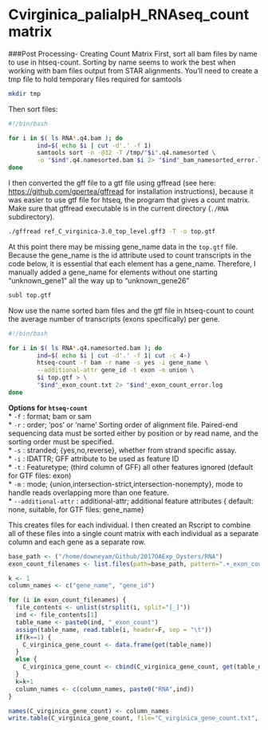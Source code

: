 Cvirginica\_palialpH\_RNAseq\_countmatrix
================

\#\#\#Post Processing- Creating Count Matrix First, sort all bam files
by name to use in htseq-count. Sorting by name seems to work the best
when working with bam files output from STAR alignments. You’ll need to
create a tmp file to hold temporary files required for samtools

``` bash
mkdir tmp
```

Then sort files:

``` bash
#!/bin/bash

for i in $( ls RNA*.q4.bam ); do
        ind=$( echo $i | cut -d'.' -f 1)
        samtools sort -n -@32 -T /tmp/"$i".q4.namesorted \
        -o "$ind".q4.namesorted.bam $i 2> "$ind"_bam_namesorted_error.log
done
```

I then converted the gff file to a gtf file using gffread (see here:
<https://github.com/gpertea/gffread> for installation instructions),
because it was easier to use gtf file for htseq, the program that gives
a count matrix. Make sure that gffread executable is in the current
directory (`./RNA` subdirectory).

``` bash
./gffread ref_C_virginica-3.0_top_level.gff3 -T -o top.gtf
```

At this point there may be missing gene\_name data in the `top.gtf`
file. Because the gene\_name is the id attribute used to count
transcripts in the code below, it is essential that each element has a
gene\_name. Therefore, I manually added a gene\_name for elements
without one starting “unknown\_gene1” all the way up to
“unknown\_gene26”

``` bash
subl top.gtf
```

Now use the name sorted bam files and the gtf file in htseq-count to
count the average number of transcripts (exons specifically) per gene.

``` bash
#!/bin/bash

for i in $( ls RNA*.q4.namesorted.bam ); do
        ind=$( echo $i | cut -d'.' -f 1| cut -c 4-)
        htseq-count -f bam -r name -s yes -i gene_name \
        --additional-attr gene_id -t exon -m union \
        $i top.gtf > \
        "$ind"_exon_count.txt 2> "$ind"_exon_count_error.log
done
```

**Options for `htseq-count`**  
\* `-f` : format; bam or sam  
\* `-r` : order; ‘pos’ or ‘name’ Sorting order of alignment file.
Paired-end sequencing data must be sorted either by position or by read
name, and the sorting order must be specified.  
\* `-s` : stranded; {yes,no,reverse}, whether from strand specific
assay.  
\* `-i` : IDATTR; GFF attribute to be used as feature ID  
\* `-t` : Featuretype; (third column of GFF) all other features ignored
(default for GTF files: exon)  
\* `-m` : mode; {union,intersection-strict,intersection-nonempty}, mode
to handle reads overlapping more than one feature.  
\* `--additional-attr` : additional-attr; additional feature attributes
{ default: none, suitable, for GTF files: gene\_name}

This creates files for each individual. I then created an Rscript to
combine all of these files into a single count matrix with each
individual as a separate column and each gene as a separate row.

``` r
base_path <- ("/home/downeyam/Github/2017OAExp_Oysters/RNA")
exon_count_filenames <- list.files(path=base_path, pattern=".+_exon_count.txt")

k <- 1
column_names <- c("gene_name", "gene_id")

for (i in exon_count_filenames) {
  file_contents <- unlist(strsplit(i, split="[_]"))
  ind <- file_contents[1]
  table_name <- paste0(ind, "_exon_count")
  assign(table_name, read.table(i, header=F, sep = "\t"))
  if(k==1) {
    C_virginica_gene_count <- data.frame(get(table_name))
  }
  else {
    C_virginica_gene_count <- cbind(C_virginica_gene_count, get(table_name)$V3)
  }
  k=k+1
  column_names <- c(column_names, paste0("RNA",ind))
}

names(C_virginica_gene_count) <- column_names
write.table(C_virginica_gene_count, file="C_virginica_gene_count.txt", col.names = T)
```
